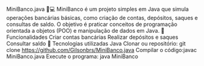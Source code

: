 MiniBanco.java 🏦💻
MiniBanco é um projeto simples em Java que simula operações bancárias básicas, como criação de contas, depósitos, saques e consultas de saldo. O objetivo é praticar conceitos de programação orientada a objetos (POO) e manipulação de dados em Java.
📌 Funcionalidades
Criar contas bancárias
Realizar depósitos e saques
Consultar saldo
🚀 Tecnologias utilizadas
Java
Clonar ou repositório: git clone https://github.com/Gilsonbrs/MiniBanco.java
Compilar o código:javac MiniBanco.java
Execute o programa: java MiniBanco
